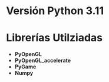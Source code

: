# Versión Python 3.11

# Librerías Utilziadas
- **PyOpenGL**
- **PyOpenGL_accelerate**
- **PyGame**
- **Numpy** 
